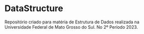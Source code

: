 # DataStructure
Repositório criado para matéria de Estrutura de Dados realizada na Universidade Federal de Mato Grosso do Sul. No 2º Período 2023.
